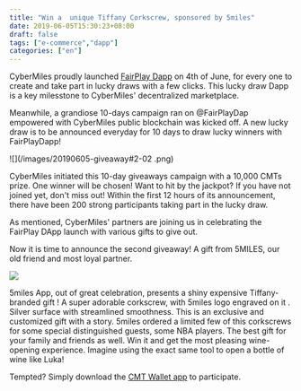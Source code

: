 ```yaml
---
title: "Win a  unique Tiffany Corkscrew, sponsored by 5miles"
date: 2019-06-05T15:30:23+08:00
draft: false
tags: ["e-commerce","dapp"] 
categories: ["en"] 
---
```


CyberMiles proudly launched [FairPlay Dapp](https://blog.cybermiles.io/post/20190604-fairplay-en/) on 4th of June, for every one to create and take part in lucky draws with a few clicks. This lucky draw Dapp is a key milesstone to CyberMiles' decentralized marketplace. 

Meanwhile, a grandiose 10-days campaign ran on @FairPlayDap empowered with CyberMiles public blockchain was kicked off. A new lucky draw is to be announced everyday for 10 days to draw lucky winners with FairPlayDapp!


![](/images/20190605-giveaway#2-02
.png)

CyberMiles initiated this 10-day giveaways campaign with a 10,000 CMTs prize. One winner will be chosen! Want to hit by the jackpot?  If you have not joined yet, don't miss out! Within the first 12 hours of its announcement, there have been 200 strong participants taking part in the lucky draw.

As mentioned, CyberMiles' partners are joining us in celebrating the FairPlay DApp launch with various gifts to give out.

Now it is time to announce the second giveaway! A gift from 5MILES, our old friend and most loyal partner.

![](/images/20190605-giveaway#2-01.jpeg)

5miles App, out of great celebration, presents a shiny expensive Tiffany-branded gift ! A super adorable corkscrew, with 5miles logo engraved on it . Silver surface with streamlined smoothness. This is an exclusive and customized gift with a story. 5miles ordered a limited few of this corkscrews for some special distinguished guests, some NBA players. The best gift for your family and friends as well. Win it and get the most pleasing wine-opening experience. Imagine using the exact same tool to open a bottle of wine like Luka!

Tempted? Simply download the [CMT Wallet app](http://onelink.to/v248ze) to participate. 
